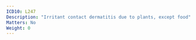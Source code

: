 ```yaml
---
ICD10: L247
Description: "Irritant contact dermatitis due to plants, except food"
Matters: No
Weight: 0
---
```


